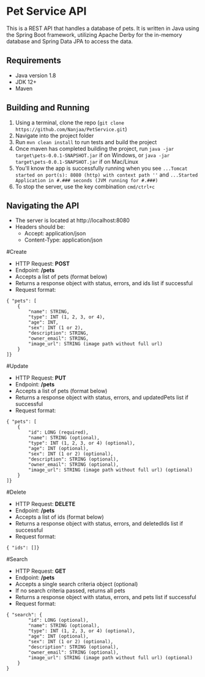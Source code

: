 Pet Service API
====================

This is a REST API that handles a database of pets. It is written in Java using the Spring Boot framework, utilizing Apache Derby for the in-memory database and Spring Data JPA to access the data. 

## Requirements
* Java version 1.8
* JDK 12+
* Maven

## Building and Running
1. Using a terminal, clone the repo (`git clone https://github.com/Nanjaa/PetService.git`)
2. Navigate into the project folder
3. Run `mvn clean install` to run tests and build the project
4. Once maven has completed building the project, run `java -jar target\pets-0.0.1-SNAPSHOT.jar` if on Windows, or `java -jar target\pets-0.0.1-SNAPSHOT.jar` if on Mac/Linux
5. You'll know the app is successfully running when you see `...Tomcat started on port(s): 8080 (http) with context path ''` and `...Started Application in #.### seconds (JVM running for #.###)`
6. To stop the server, use the key combination `cmd/ctrl+c`

## Navigating the API

* The server is located at http://localhost:8080
* Headers should be:
  * Accept: application/json
  * Content-Type: application/json

#Create
* HTTP Request: **POST**
* Endpoint: **/pets**
* Accepts a list of pets (format below)
* Returns a response object with status, errors, and ids list if successful
* Request format: 

```
{ "pets": [
  	{
  		"name": STRING,
  		"type": INT (1, 2, 3, or 4),
  		"age": INT,
  		"sex": INT (1 or 2),
  		"description": STRING,
  		"owner_email": STRING,
  		"image_url": STRING (image path without full url)
  	}
]}
```
#Update
* HTTP Request: **PUT**
* Endpoint: **/pets**
* Accepts a list of pets (format below)
* Returns a response object with status, errors, and updatedPets list if successful
* Request format: 

```
{ "pets": [
  	{
  		"id": LONG (required),
  		"name": STRING (optional),
  		"type": INT (1, 2, 3, or 4) (optional),
  		"age": INT (optional),
  		"sex": INT (1 or 2) (optional),
  		"description": STRING (optional),
  		"owner_email": STRING (optional),
  		"image_url": STRING (image path without full url) (optional)
  	}
]}
```

#Delete
* HTTP Request: **DELETE**
* Endpoint: **/pets**
* Accepts a list of ids (format below)
* Returns a response object with status, errors, and deletedIds list if successful
* Request format: 

```
{ "ids": []}
```

#Search
* HTTP Request: **GET**
* Endpoint: **/pets**
* Accepts a single search criteria object (optional)
* If no search criteria passed, returns all pets
* Returns a response object with status, errors, and pets list if successful
* Request format: 

```
{ "search": {
  		"id": LONG (optional),
  		"name": STRING (optional),
  		"type": INT (1, 2, 3, or 4) (optional),
  		"age": INT (optional),
  		"sex": INT (1 or 2) (optional),
  		"description": STRING (optional),
  		"owner_email": STRING (optional),
  		"image_url": STRING (image path without full url) (optional)
  	}
}
```
